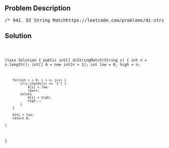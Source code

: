 <!--
<style>
  body { font-family: Arial, sans-serif; }
  .container { max-width: 700px; margin: 0 auto; padding: 10px; }
  .comment-block { background-color: #f9f9f9; padding: 10px; border-left: 5px solid #ccc; overflow-wrap: break-word; white-space: pre-wrap; }
  .code-block { background-color: #f4f4f4; padding: 10px; border: 1px solid #ddd; overflow-wrap: break-word; white-space: pre-wrap; }
</style>
-->

<div class='container'>
<h2>Problem Description</h2>
<div class='comment-block'>
<pre>
/* 942. DI String Matchhttps://leetcode.com/problems/di-string-match/description/A permutation perm of n + 1 integers of all the integers inthe range [0, n] can be represented as a string s of length n where:s[i] == 'I' if perm[i] < perm[i + 1], ands[i] == 'D' if perm[i] > perm[i + 1].Given a string s, reconstruct the permutation perm and return it.If there are multiple valid permutations perm, return any of them.Example 1:Input: s = "IDID"Output: [0,4,1,3,2]Example 2:Input: s = "III"Output: [0,1,2,3]Example 3:Input: s = "DDI"Output: [3,2,0,1]Constraints:1 <= s.length <= 105s[i] is either 'I' or 'D'.*//* Explanations:Conceptual UnderstandingBasic Idea:The problem asks us to construct a permutation of 0 to n based on the 'I'(increase) and 'D' (decrease) pattern.The key observation is that whenever we see an 'I',we should choose the smallest available number to ensure there's roomfor an increase. Similarly, for 'D', we should choose the largestavailable number to ensure a decrease.Why Choose Smallest/Largest Number?:This is to maximize the chances that future characters in the stringcan be satisfied. Choosing extreme values (smallest or largest) keeps the middle range open for subsequent characters.Example:Let's work through the first 10 characters of the string "IIDDDDDDDI"assuming n = 100.We'll follow the logic of the algorithm, incrementing low for 'I' anddecrementing highfor 'D'.Initially, low = 0 and high = 100 (since n = 100).First Character ('I'):Place low (which is 0), then increment low. Now, low = 1.Permutation: [0, _, _, _, _, _, _, _, _, _, ...]Second Character ('I'):Place low (now 1), then increment low. Now, low = 2.Permutation: [0, 1, _, _, _, _, _, _, _, _, ...]Next Seven Characters ('D'):For each 'D', place high and decrement high.After the first 'D': high = 100. Place 100, then high = 99.Continue this for each subsequent 'D', decrementing high each time.Permutation evolves as: [0, 1, 100, 99, 98, 97, 96, 95, 94, _, ...]Tenth Character ('I'):Place low (which is now 2), then increment low.Permutation: [0, 1, 100, 99, 98, 97, 96, 95, 94, 2, ...]So, the first 10 digits of the permutation for "IIDDDDDDDI" with n = 100are [0, 1, 100, 99, 98, 97, 96, 95, 94, 2].*/</pre>
</div>

<h2>Solution</h2>
<div class='code-block'>
<pre><code class='language-java'>

class Solution {
    public int[] diStringMatch(String s) {
        int n = s.length();
        int[] A = new int[n + 1];
        int low = 0, high = n;

        for(int i = 0; i < n; i++) {
            if(s.charAt(i) == 'I') {
                A[i] = low;
                low++;
            }else{
                A[i] = high;
                high--;
            }
        }

        A[n] = low;
        return A;
        
    }
}

</code></pre>
</div>
</div>
